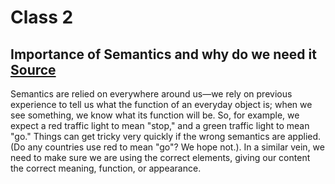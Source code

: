 # Class 2


## Importance of Semantics and why do we need it [Source](https://developer.mozilla.org/en-US/docs/Learn/HTML/Introduction_to_HTML/HTML_text_fundamentals)

Semantics are relied on everywhere around us—we rely on previous experience to tell us what the function of an everyday object is; when we see something, we know what its function will be. So, for example, we expect a red traffic light to mean "stop," and a green traffic light to mean "go." Things can get tricky very quickly if the wrong semantics are applied. (Do any countries use red to mean "go"? We hope not.). In a similar vein, we need to make sure we are using the correct elements, giving our content the correct meaning, function, or appearance.
